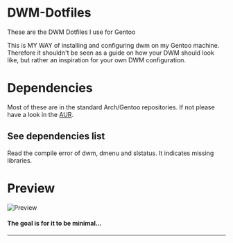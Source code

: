 # DWM-Dotfiles
These are the DWM Dotfiles I use for Gentoo

This is MY WAY of installing and configuring dwm on my Gentoo machine. Therefore it shouldn't be seen as a guide on how your DWM should look like, but rather an inspiration for your own DWM configuration.

# Dependencies
Most of these are in the standard Arch/Gentoo repositories. If not please have a look in the [AUR](https://aur.archlinux.org/).
## See dependencies list

Read the compile error of dwm, dmenu and slstatus. It indicates missing libraries.

# Preview

![Preview](https://hackmd.io/_uploads/H1Y8MYBdC.png)

#### The goal is for it to be minimal...

---

